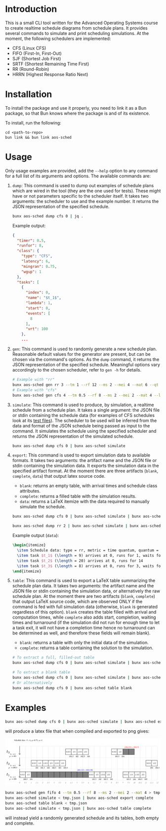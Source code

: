 
# Introduction

This is a small CLI tool written for the Advanced Operating Systems course to create realtime schedule diagrams from schedule plans. It provides several commands to simulate and print scheduling simulations. At the moment, the following schedulers are implemented:

- CFS (Linux CFS)
- FIFO (First-In, First-Out)
- SJF (Shortest Job First)
- SRTF (Shortest Remaining Time First)
- RR (Round-Robin)
- HRRN (Highest Response Ratio Next)

# Installation
To install the package and use it properly, you need to link it as a Bun package, so that Bun knows where the package is and of its existence.

To install, run the following:
```
cd <path-to-repo>
bun link && bun link aos-sched
```

# Usage
Only usage examples are provided, add the `--help` option to any command for a full list of its arguments and options.
The available commands are:

1. `dump`: This command is used to dump out examples of schedule plans which are wired in the tool (they are the one used for tests). These might have or not parameters specific to the scheduler itself. It takes two arguments: the scheduler to use and the example number. It returns the JSON representation of the specified schedule.

    ```sh
    bunx aos-sched dump cfs 0 | jq .
    ```

    Example output:

    ```json
    {
      "timer": 0.5,
      "runfor": 8,
      "class": {
        "type": "CFS",
        "latency": 6,
        "mingran": 0.75,
        "wgup": 1
      },
      "tasks": [
        {
          "index": 0,
          "name": "$t_1$",
          "lambda": 1,
          "start": 0,
          "events": [
            8
          ],
          "vrt": 100
        },
        ...
    ```

2. `gen`: This command is used to randomly generate a new schedule plan. Reasonable default values for the generator are present, but can be chosen via the command's options. As the `dump` command, it returns the JSON representation of the specified schedule. Meaningful options vary accordingly to the chosen scheduler, refer to `gen -h` for details.

    ```sh
    # Example with "rr"
    bunx aos-sched gen rr 3 --tm 1 --rf 12 --ms 2 --mei 4 --mat 6 --qt 2
    # Example with "cfs"
    bunx aos-sched gen cfs 4 --tm 0.5 --rf 8 --ms 2 --mei 2 --mat 4 --lt 4 --mg 1 --lr "2, 5" --vrtr "6, 9"
    ```

2. `simulate`: This command is used to produce, by simulation, a realtime schedule from a schedule plan. It takes a single argument: the JSON file or stdin containing the schedule data (for examples of CFS schedules look at its [test files](./lib/cfs/fixtures.ts)). The scheduler to be used will be inferred from the data and format of the JSON schedule being passed as input to the command. It simulates the schedule using the specified scheduler and returns the JSON representation of the simulated schedule.

    ```sh
    bunx aos-sched dump cfs 0 | bunx aos-sched simulate
    ```

3. `export`: This command is used to export simulation data to available formats. It takes two arguments: the artifact name and the JSON file or stdin containing the simulation data. It exports the simulation data in the specified artifact format. At the moment there are three artifacts (`blank`, `complete`, `data`) that output latex source code.

    - `blank`: returns an empty table, with arrival times and schedule class attributes.
    - `complete`: returns a filled table with the simulation results.
    - `data`: returns a LaTeX itemize with the data required to manually simulate the schedule.

    ```sh
    bunx aos-sched dump cfs 0 | bunx aos-sched simulate | bunx aos-sched export complete
    ```
    ```sh
    bunx aos-sched dump rr 2 | bunx aos-sched simulate | bunx aos-sched export data
    ```

    Example output (`data`):

    ```tex
    \begin{itemize}
      \item Schedule data: type = rr, metric = time quantum, quantum = 1.5
      \item task $t_1$ (\length = 9) arrives at 0, runs for 1, waits for 5, runs for 8
      \item task $t_2$ (\length = 20) arrives at 0, runs for 14
      \item task $t_3$ (\length = 8) arrives at 0, runs for 3, waits for 2, runs for 10
    \end{itemize}
    ```

4. `table`: This command is used to export a LaTeX table summarizing the schedule plan data. It takes two arguments: the artifact name and the JSON file or stdin containing the simulation data, or alternatively the raw schedule plan. At the moment there are two artifacts (`blank`, `complete`) that output LaTeX source code, which are observed ONLY if the command is fed with full simulation data (otherwise, `blank` is generated regardless of this option). `blank` creates the table filled with arrival and computation times, while `complete` also adds start, completion, waiting times and turnaround (if the simulation did not run for enough time to let a task exit, it will not have a completion time hence no turnaround can be determined as well, and therefore these fields will remain blank).

    - `blank`: returns a table with only the initial data of the simulation.
    - `complete`: returns a table containing the solution to the simulation.

    ```sh
    # To extract a full, filled-out table
    bunx aos-sched dump cfs 0 | bunx aos-sched simulate | bunx aos-sched table complete
    ```
    ```sh
    # To extract a blank table
    bunx aos-sched dump cfs 0 | bunx aos-sched simulate | bunx aos-sched table blank
    # Or alternatively
    bunx aos-sched dump cfs 0 | bunx aos-sched table blank
    ```

# Examples

```sh
bunx aos-sched dump cfs 0 | bunx aos-sched simulate | bunx aos-sched export complete
```

will produce a latex file that when compiled and exported to png gives:

![](./example.png)

```sh
bunx aos-sched gen fifo 4 --tm 0.5 --rf 8 --ms 2 --mei 2 --mat 4 > tmp.json
bunx aos-sched simulate < tmp.json | bunx aos-sched export complete
bunx aos-sched table blank < tmp.json
bunx aos-sched simulate < tmp.json | bunx aos-sched table complete
```

will instead yield a randomly generated schedule and its tables, both empty and complete.
